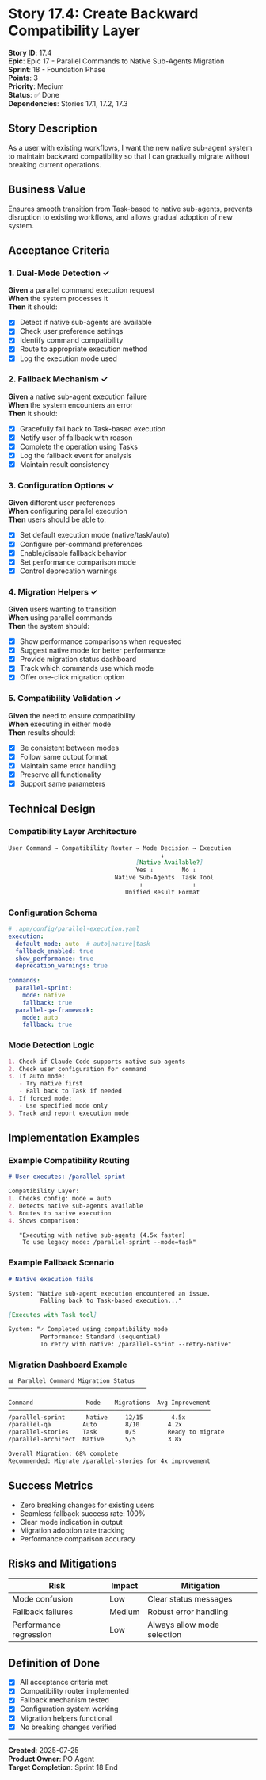 # Story 17.4: Create Backward Compatibility Layer

**Story ID**: 17.4  
**Epic**: Epic 17 - Parallel Commands to Native Sub-Agents Migration  
**Sprint**: 18 - Foundation Phase  
**Points**: 3  
**Priority**: Medium  
**Status**: ✅ Done  
**Dependencies**: Stories 17.1, 17.2, 17.3

## Story Description

As a user with existing workflows, I want the new native sub-agent system to maintain backward compatibility so that I can gradually migrate without breaking current operations.

## Business Value

Ensures smooth transition from Task-based to native sub-agents, prevents disruption to existing workflows, and allows gradual adoption of new system.

## Acceptance Criteria

### 1. Dual-Mode Detection ✓
**Given** a parallel command execution request  
**When** the system processes it  
**Then** it should:
- [x] Detect if native sub-agents are available
- [x] Check user preference settings
- [x] Identify command compatibility
- [x] Route to appropriate execution method
- [x] Log the execution mode used

### 2. Fallback Mechanism ✓
**Given** a native sub-agent execution failure  
**When** the system encounters an error  
**Then** it should:
- [x] Gracefully fall back to Task-based execution
- [x] Notify user of fallback with reason
- [x] Complete the operation using Tasks
- [x] Log the fallback event for analysis
- [x] Maintain result consistency

### 3. Configuration Options ✓
**Given** different user preferences  
**When** configuring parallel execution  
**Then** users should be able to:
- [x] Set default execution mode (native/task/auto)
- [x] Configure per-command preferences
- [x] Enable/disable fallback behavior
- [x] Set performance comparison mode
- [x] Control deprecation warnings

### 4. Migration Helpers ✓
**Given** users wanting to transition  
**When** using parallel commands  
**Then** the system should:
- [x] Show performance comparisons when requested
- [x] Suggest native mode for better performance
- [x] Provide migration status dashboard
- [x] Track which commands use which mode
- [x] Offer one-click migration option

### 5. Compatibility Validation ✓
**Given** the need to ensure compatibility  
**When** executing in either mode  
**Then** results should:
- [x] Be consistent between modes
- [x] Follow same output format
- [x] Maintain same error handling
- [x] Preserve all functionality
- [x] Support same parameters

## Technical Design

### Compatibility Layer Architecture
```markdown
User Command → Compatibility Router → Mode Decision → Execution
                                           ↓
                                    [Native Available?]
                                    Yes ↓        No ↓
                              Native Sub-Agents  Task Tool
                                     ↓              ↓
                                 Unified Result Format
```

### Configuration Schema
```yaml
# .apm/config/parallel-execution.yaml
execution:
  default_mode: auto  # auto|native|task
  fallback_enabled: true
  show_performance: true
  deprecation_warnings: true
  
commands:
  parallel-sprint:
    mode: native
    fallback: true
  parallel-qa-framework:
    mode: auto
    fallback: true
```

### Mode Detection Logic
```markdown
1. Check if Claude Code supports native sub-agents
2. Check user configuration for command
3. If auto mode:
   - Try native first
   - Fall back to Task if needed
4. If forced mode:
   - Use specified mode only
5. Track and report execution mode
```

## Implementation Examples

### Example Compatibility Routing
```markdown
# User executes: /parallel-sprint

Compatibility Layer:
1. Checks config: mode = auto
2. Detects native sub-agents available
3. Routes to native execution
4. Shows comparison:

   "Executing with native sub-agents (4.5x faster)
    To use legacy mode: /parallel-sprint --mode=task"
```

### Example Fallback Scenario
```markdown
# Native execution fails

System: "Native sub-agent execution encountered an issue.
         Falling back to Task-based execution..."

[Executes with Task tool]

System: "✓ Completed using compatibility mode
         Performance: Standard (sequential)
         To retry with native: /parallel-sprint --retry-native"
```

### Migration Dashboard Example
```markdown
📊 Parallel Command Migration Status
═══════════════════════════════════════

Command               Mode    Migrations  Avg Improvement
─────────────────────────────────────────────────────────
/parallel-sprint      Native     12/15        4.5x
/parallel-qa         Auto        8/10        4.2x
/parallel-stories    Task        0/5         Ready to migrate
/parallel-architect  Native      5/5         3.8x

Overall Migration: 68% complete
Recommended: Migrate /parallel-stories for 4x improvement
```

## Success Metrics

- Zero breaking changes for existing users
- Seamless fallback success rate: 100%
- Clear mode indication in output
- Migration adoption rate tracking
- Performance comparison accuracy

## Risks and Mitigations

| Risk | Impact | Mitigation |
|------|--------|------------|
| Mode confusion | Low | Clear status messages |
| Fallback failures | Medium | Robust error handling |
| Performance regression | Low | Always allow mode selection |

## Definition of Done

- [x] All acceptance criteria met
- [x] Compatibility router implemented
- [x] Fallback mechanism tested
- [x] Configuration system working
- [x] Migration helpers functional
- [x] No breaking changes verified

---

**Created**: 2025-07-25  
**Product Owner**: PO Agent  
**Target Completion**: Sprint 18 End